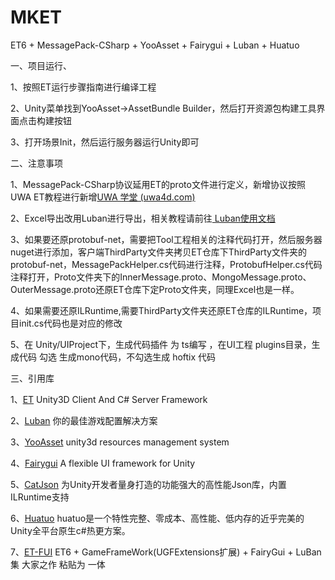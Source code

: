# MKET

ET6 + MessagePack-CSharp + YooAsset + Fairygui + Luban + Huatuo

一、项目运行、

1、按照ET运行步骤指南进行编译工程

2、Unity菜单找到YooAsset->AssetBundle Builder，然后打开资源包构建工具界面点击构建按钮

3、打开场景Init，然后运行服务器运行Unity即可

二、注意事项

1、MessagePack-CSharp协议延用ET的proto文件进行定义，新增协议按照UWA ET教程进行新增[UWA 学堂 (uwa4d.com)](https://edu.uwa4d.com/course-intro/1/375?purchased=true)

2、Excel导出改用Luban进行导出，相关教程请前往[ Luban使用文档 ](https://focus-creative-games.github.io/lubandoc/start_up.html)

3、如果要还原protobuf-net，需要把Tool工程相关的注释代码打开，然后服务器nuget进行添加，客户端ThirdParty文件夹拷贝ET仓库下ThirdParty文件夹的protobuf-net，MessagePackHelper.cs代码进行注释，ProtobufHelper.cs代码注释打开，Proto文件夹下的InnerMessage.proto、MongoMessage.proto、OuterMessage.proto还原ET仓库下定Proto文件夹，同理Excel也是一样。

4、如果需要还原ILRuntime,需要ThirdParty文件夹还原ET仓库的ILRuntime，项目init.cs代码也是对应的修改

5、在 Unity/UIProject下，生成代码插件 为 ts编写 ，在UI工程 plugins目录，生成代码 勾选 生成mono代码，不勾选生成 hoftix 代码

三、引用库

1、[ET](https://github.com/egametang/ET) Unity3D Client And C# Server Framework

2、[Luban](https://github.com/focus-creative-games/luban) 你的最佳游戏配置解决方案

3、[YooAsset](https://github.com/tuyoogame/YooAsset) unity3d resources management system

4、[Fairygui](https://github.com/fairygui/FairyGUI-unity) A flexible UI framework for Unity

5、[CatJson](https://github.com/CatImmortal/CatJson) 为Unity开发者量身打造的功能强大的高性能Json库，内置ILRuntime支持

6、[Huatuo](https://github.com/focus-creative-games/huatuo) huatuo是一个特性完整、零成本、高性能、低内存的近乎完美的Unity全平台原生c#热更方案。

7、[ET-FUI](https://github.com/sosloop/ET-FUI) ET6 + GameFrameWork(UGFExtensions扩展) + FairyGui + LuBan 集 大家之作 粘贴为 一体
